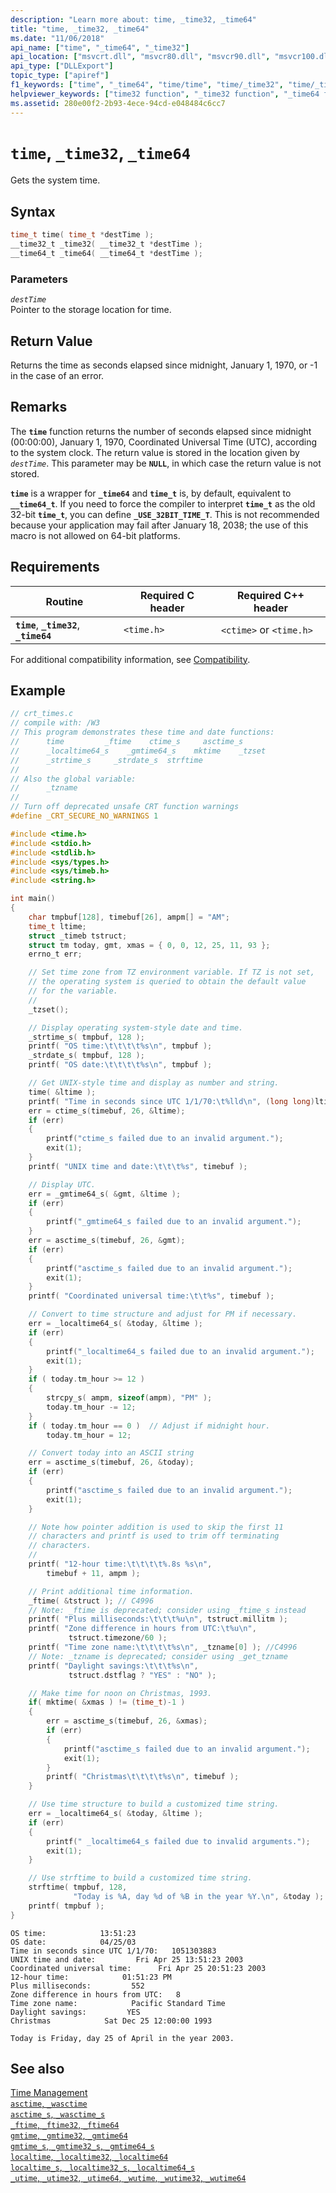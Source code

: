 ```yaml
---
description: "Learn more about: time, _time32, _time64"
title: "time, _time32, _time64"
ms.date: "11/06/2018"
api_name: ["time", "_time64", "_time32"]
api_location: ["msvcrt.dll", "msvcr80.dll", "msvcr90.dll", "msvcr100.dll", "msvcr100_clr0400.dll", "msvcr110.dll", "msvcr110_clr0400.dll", "msvcr120.dll", "msvcr120_clr0400.dll", "ucrtbase.dll", "api-ms-win-crt-time-l1-1-0.dll"]
api_type: ["DLLExport"]
topic_type: ["apiref"]
f1_keywords: ["time", "_time64", "time/time", "time/_time32", "time/_time64", "_time32"]
helpviewer_keywords: ["time32 function", "_time32 function", "_time64 function", "time functions", "system time", "time64 function"]
ms.assetid: 280e00f2-2b93-4ece-94cd-e048484c6cc7
---
```

# `time`, `_time32`, `_time64`

Gets the system time.

## Syntax

```C
time_t time( time_t *destTime );
__time32_t _time32( __time32_t *destTime );
__time64_t _time64( __time64_t *destTime );
```

### Parameters

*`destTime`*<br/>
Pointer to the storage location for time.

## Return Value

Returns the time as seconds elapsed since midnight, January 1, 1970, or -1 in the case of an error.

## Remarks

The **`time`** function returns the number of seconds elapsed since midnight (00:00:00), January 1, 1970, Coordinated Universal Time (UTC), according to the system clock. The return value is stored in the location given by *`destTime`*. This parameter may be **`NULL`**, in which case the return value is not stored.

**`time`** is a wrapper for **`_time64`** and **`time_t`** is, by default, equivalent to **`__time64_t`**. If you need to force the compiler to interpret **`time_t`** as the old 32-bit **`time_t`**, you can define **`_USE_32BIT_TIME_T`**. This is not recommended because your application may fail after January 18, 2038; the use of this macro is not allowed on 64-bit platforms.

## Requirements

|Routine|Required C header|Required C++ header|
|-------|------|---------------------|
|**`time`**, **`_time32`**, **`_time64`**|`<time.h>`|`<ctime>` or `<time.h>`|

For additional compatibility information, see [Compatibility](../../c-runtime-library/compatibility.md).

## Example

```C
// crt_times.c
// compile with: /W3
// This program demonstrates these time and date functions:
//      time         _ftime    ctime_s     asctime_s
//      _localtime64_s    _gmtime64_s    mktime    _tzset
//      _strtime_s     _strdate_s  strftime
//
// Also the global variable:
//      _tzname
//
// Turn off deprecated unsafe CRT function warnings
#define _CRT_SECURE_NO_WARNINGS 1

#include <time.h>
#include <stdio.h>
#include <stdlib.h>
#include <sys/types.h>
#include <sys/timeb.h>
#include <string.h>

int main()
{
    char tmpbuf[128], timebuf[26], ampm[] = "AM";
    time_t ltime;
    struct _timeb tstruct;
    struct tm today, gmt, xmas = { 0, 0, 12, 25, 11, 93 };
    errno_t err;

    // Set time zone from TZ environment variable. If TZ is not set,
    // the operating system is queried to obtain the default value
    // for the variable.
    //
    _tzset();

    // Display operating system-style date and time.
    _strtime_s( tmpbuf, 128 );
    printf( "OS time:\t\t\t\t%s\n", tmpbuf );
    _strdate_s( tmpbuf, 128 );
    printf( "OS date:\t\t\t\t%s\n", tmpbuf );

    // Get UNIX-style time and display as number and string.
    time( &ltime );
    printf( "Time in seconds since UTC 1/1/70:\t%lld\n", (long long)ltime );
    err = ctime_s(timebuf, 26, &ltime);
    if (err)
    {
        printf("ctime_s failed due to an invalid argument.");
        exit(1);
    }
    printf( "UNIX time and date:\t\t\t%s", timebuf );

    // Display UTC.
    err = _gmtime64_s( &gmt, &ltime );
    if (err)
    {
        printf("_gmtime64_s failed due to an invalid argument.");
    }
    err = asctime_s(timebuf, 26, &gmt);
    if (err)
    {
        printf("asctime_s failed due to an invalid argument.");
        exit(1);
    }
    printf( "Coordinated universal time:\t\t%s", timebuf );

    // Convert to time structure and adjust for PM if necessary.
    err = _localtime64_s( &today, &ltime );
    if (err)
    {
        printf("_localtime64_s failed due to an invalid argument.");
        exit(1);
    }
    if ( today.tm_hour >= 12 )
    {
        strcpy_s( ampm, sizeof(ampm), "PM" );
        today.tm_hour -= 12;
    }
    if ( today.tm_hour == 0 )  // Adjust if midnight hour.
        today.tm_hour = 12;

    // Convert today into an ASCII string
    err = asctime_s(timebuf, 26, &today);
    if (err)
    {
        printf("asctime_s failed due to an invalid argument.");
        exit(1);
    }

    // Note how pointer addition is used to skip the first 11
    // characters and printf is used to trim off terminating
    // characters.
    //
    printf( "12-hour time:\t\t\t\t%.8s %s\n",
        timebuf + 11, ampm );

    // Print additional time information.
    _ftime( &tstruct ); // C4996
    // Note: _ftime is deprecated; consider using _ftime_s instead
    printf( "Plus milliseconds:\t\t\t%u\n", tstruct.millitm );
    printf( "Zone difference in hours from UTC:\t%u\n",
             tstruct.timezone/60 );
    printf( "Time zone name:\t\t\t\t%s\n", _tzname[0] ); //C4996
    // Note: _tzname is deprecated; consider using _get_tzname
    printf( "Daylight savings:\t\t\t%s\n",
             tstruct.dstflag ? "YES" : "NO" );

    // Make time for noon on Christmas, 1993.
    if( mktime( &xmas ) != (time_t)-1 )
    {
        err = asctime_s(timebuf, 26, &xmas);
        if (err)
        {
            printf("asctime_s failed due to an invalid argument.");
            exit(1);
        }
        printf( "Christmas\t\t\t\t%s\n", timebuf );
    }

    // Use time structure to build a customized time string.
    err = _localtime64_s( &today, &ltime );
    if (err)
    {
        printf(" _localtime64_s failed due to invalid arguments.");
        exit(1);
    }

    // Use strftime to build a customized time string.
    strftime( tmpbuf, 128,
              "Today is %A, day %d of %B in the year %Y.\n", &today );
    printf( tmpbuf );
}
```

```Output
OS time:            13:51:23
OS date:            04/25/03
Time in seconds since UTC 1/1/70:   1051303883
UNIX time and date:         Fri Apr 25 13:51:23 2003
Coordinated universal time:      Fri Apr 25 20:51:23 2003
12-hour time:            01:51:23 PM
Plus milliseconds:         552
Zone difference in hours from UTC:   8
Time zone name:            Pacific Standard Time
Daylight savings:         YES
Christmas            Sat Dec 25 12:00:00 1993

Today is Friday, day 25 of April in the year 2003.
```

## See also

[Time Management](../../c-runtime-library/time-management.md)<br/>
[`asctime`, `_wasctime`](asctime-wasctime.md)<br/>
[`asctime_s`, `_wasctime_s`](asctime-s-wasctime-s.md)<br/>
[`_ftime`, `_ftime32`, `_ftime64`](ftime-ftime32-ftime64.md)<br/>
[`gmtime`, `_gmtime32`, `_gmtime64`](gmtime-gmtime32-gmtime64.md)<br/>
[`gmtime_s`, `_gmtime32_s`, `_gmtime64_s`](gmtime-s-gmtime32-s-gmtime64-s.md)<br/>
[`localtime`, `_localtime32`, `_localtime64`](localtime-localtime32-localtime64.md)<br/>
[`localtime_s`, `_localtime32_s`, `_localtime64_s`](localtime-s-localtime32-s-localtime64-s.md)<br/>
[`_utime`, `_utime32`, `_utime64`, `_wutime`, `_wutime32`, `_wutime64`](utime-utime32-utime64-wutime-wutime32-wutime64.md)<br/>
